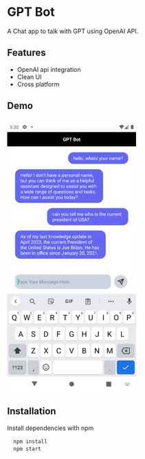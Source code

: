 # GPT Bot

A Chat app to talk with GPT using OpenAI API.

## Features

- OpenAI api integration
- Clean UI
- Cross platform

## Demo

<p float="left">
  <img src="assets\screenshots\Screenshot.png" width="300" /> 
</p>

## Installation

Install dependencies with npm

```bash
  npm install
  npm start
```
